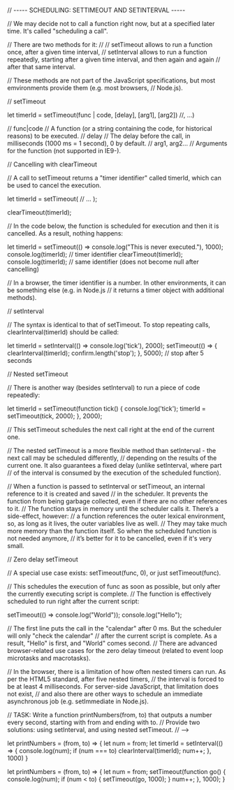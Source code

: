 // ----- SCHEDULING: SETTIMEOUT AND SETINTERVAL -----

// We may decide not to call a function right now, but at a specified later time. It's called "scheduling a call".

// There are two methods for it:
//
//      setTimeout allows to run a function once, after a given time interval,
//      setInterval allows to run a function repeatedly, starting after a given time interval, and then again and again
//      after that same interval.

// These methods are not part of the JavaScript specifications, but most emvironments provide them (e.g. most browsers,
// Node.js).

// setTimeout

let timerId = setTimeout(func | code, [delay], [arg1], [arg2]) //, ...)

// func|code
//      A function (or a string containing the code, for historical reasons) to be executed.
// delay
//      The delay before the call, in milliseconds (1000 ms = 1 second), 0 by default.
// arg1, arg2…
//      Arguments for the function (not supported in IE9-).

// Cancelling with clearTimeout

// A call to setTimeout returns a "timer identifier" called timerId, which can be used to cancel the execution.

let timerId = setTimeout(
    // ...
);

clearTimeout(timerId);

// In the code below, the function is scheduled for execution and then it is cancelled. As a result, nothing happens:

let timerId = setTimeout(() => console.log("This is never executed."), 1000);
console.log(timerId);  // timer identifier
clearTimeout(timerId);
console.log(timerId);  // same identifier (does not become null after cancelling)

// In a browser, the timer identifier is a number. In other environments, it can be something else (e.g. in Node.js
// it returns a timer object with additional methods).

// setInterval

// The syntax is identical to that of setTimeout. To stop repeating calls, clearInterval(timerId) should be called:

let timerId = setInterval(() => console.log('tick'), 2000);
setTimeout(() => { clearInterval(timerId); confirm.length('stop'); }, 5000);  // stop after 5 seconds

// Nested setTimeout

// There is another way (besides setInterval) to run a piece of code repeatedly:

let timerId = setTimeout(function tick() {
    console.log('tick');
    timerId = setTimeout(tick, 2000);
}, 2000);

// This setTimeout schedules the next call right at the end of the current one.

// The nested setTimeout is a more flexible method than setInterval - the next call may be scheduled differently,
// depending on the results of the current one. It also guarantees a fixed delay (unlike setInterval, where part
// of the interval is consumed by the execution of the scheduled function).

// When a function is passed to setInterval or setTimeout, an internal reference to it is created and saved
// in the scheduler. It prevents the function from being garbage collected, even if there are no other references to it.
// The function stays in memory until the scheduler calls it. There’s a side-effect, however:
// a function references the outer lexical environment, so, as long as it lives, the outer variables live as well.
// They may take much more memory than the function itself. So when the scheduled function is not needed anymore,
// it’s better for it to be cancelled, even if it's very small.

// Zero delay setTimeout

// A special use case exists: setTimeout(func, 0), or just setTimeout(func).

// This schedules the execution of func as soon as possible, but only after the currently executing script is complete.
// The function is effectively scheduled to run right after the current script:

setTimeout(() => console.log("World"));
console.log("Hello");

// The first line puts the call in the "calendar" after 0 ms. But the scheduler will only "check the calendar"
// after the current script is complete. As a result, "Hello" is first, and "World" comes second.
// There are advanced browser-related use cases for the zero delay timeout (related to event loop microtasks and macrotasks).

// In the browser, there is a limitation of how often nested timers can run. As per the HTML5 standard, after five nested timers,
// the interval is forced to be at least 4 milliseconds. For server-side JavaScript, that limitation does not exist,
// and also there are other ways to schedule an immediate asynchronous job (e.g. setImmediate in Node.js).

// TASK: Write a function printNumbers(from, to) that outputs a number every second, starting with from and ending with to.
// Provide two solutions: using setInterval, and using nested setTimeout.
// -->

let printNumbers = (from, to) => {
    let num = from;
    let timerId = setInterval(() => {
        console.log(num);
        if (num === to) clearInterval(timerId);
        num++;
    }, 1000)
}

let printNumbers = (from, to) => {
    let num = from;
    setTimeout(function go() {
        console.log(num);
        if (num < to) {
            setTimeout(go, 1000);
        }
        num++;
    }, 1000);
}
